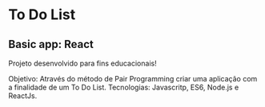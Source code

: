 # To Do List

## Basic app: React

Projeto desenvolvido para fins educacionais!

Objetivo: Através do método de Pair Programming criar uma aplicação com a finalidade de um To Do List. Tecnologias: Javascritp, ES6, Node.js e ReactJs.
